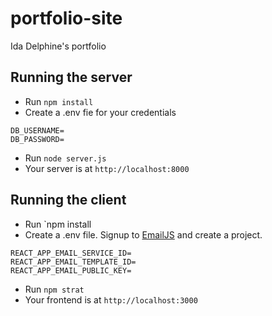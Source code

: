 # portfolio-site
Ida Delphine's portfolio

## Running the server
- Run `npm install`
- Create a .env fie for your credentials
```
DB_USERNAME=
DB_PASSWORD=
```
- Run `node server.js`
- Your server is at `http://localhost:8000`


## Running the client
- Run `npm install
- Create a .env file. Signup to [EmailJS](https://www.emailjs.com/) and create a project.
```
REACT_APP_EMAIL_SERVICE_ID=
REACT_APP_EMAIL_TEMPLATE_ID=
REACT_APP_EMAIL_PUBLIC_KEY=
```
- Run `npm strat`
- Your frontend is at `http://localhost:3000`



